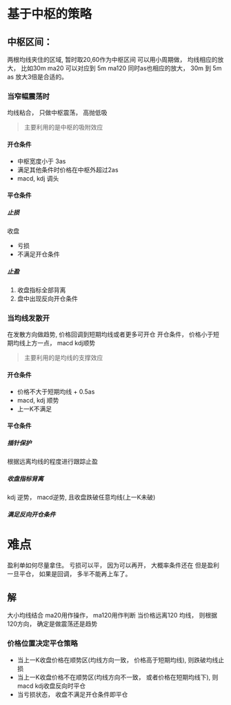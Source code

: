 # 基于中枢的策略
## 中枢区间： 
两根均线夹住的区域, 暂时取20,60作为中枢区间 
可以用小周期做， 均线相应的放大， 比如30m ma20 可以对应到 5m ma120
同时as也相应的放大， 30m 到 5m as 放大3倍是合适的。

### 当窄幅震荡时
均线粘合， 只做中枢震荡， 高抛低吸
> 主要利用的是中枢的吸附效应

#### 开仓条件
* 中枢宽度小于 3as
* 满足其他条件时价格在中枢外超过2as
* macd, kdj 调头

#### 平仓条件
##### 止损
收盘
* 亏损
* 不满足开仓条件
##### 止盈
1. 收盘指标全部背离
2. 盘中出现反向开仓条件

### 当均线发散开
在发散方向做趋势, 价格回调到短期均线或者更多可开仓
开仓条件， 价格小于短期均线上方一点， macd kdj顺势
> 主要利用的是均线的支撑效应
#### 开仓条件
* 价格不大于短期均线 + 0.5as
* macd, kdj 顺势
* 上一K不满足
#### 平仓条件
##### 插针保护
根据远离均线的程度进行跟踪止盈
##### 收盘指标背离
kdj 逆势， macd逆势, 且收盘跌破任意均线(上一K未破)
##### 满足反向开仓条件

# 难点
盈利单如何尽量拿住。
亏损可以平， 因为可以再开， 大概率条件还在
但是盈利一旦平仓， 如果是回调， 多半不能再上车了。
## 解
大小均线结合
ma20用作操作， ma120用作判断
当价格远离120 均线， 则根据120方向， 确定是做震荡还是趋势

### 价格位置决定平仓策略
* 当上一K收盘价格在顺势区(均线方向一致， 价格高于短期均线), 则跌破均线止损
* 当上一K收盘价格不在顺势区(均线方向不一致， 或者价格在短期均线下), 则macd kdj收盘反向时平仓
* 当亏损状态， 收盘不满足开仓条件即平仓

